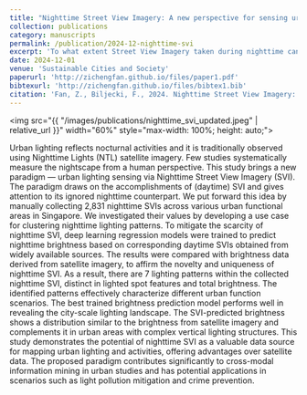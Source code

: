 ```yaml
---
title: "Nighttime Street View Imagery: A new perspective for sensing urban lighting landscape"
collection: publications
category: manuscripts
permalink: /publication/2024-12-nighttime-svi
excerpt: 'To what extent Street View Imagery taken during nighttime can be applied in urban research?'
date: 2024-12-01
venue: 'Sustainable Cities and Society'
paperurl: 'http://zichengfan.github.io/files/paper1.pdf'
bibtexurl: 'http://zichengfan.github.io/files/bibtex1.bib'
citation: 'Fan, Z., Biljecki, F., 2024. Nighttime Street View Imagery: A new perspective for sensing urban lighting landscape. Sustainable Cities and Society 116, 105862. https://doi.org/10.1016/j.scs.2024.105862'
---
```


<img src="{{ "/images/publications/nighttime_svi_updated.jpeg" | relative_url }}" width="60%" style="max-width: 100%; height: auto;">

Urban lighting reflects nocturnal activities and it is traditionally observed using Nighttime Lights (NTL) satellite imagery. Few studies systematically measure the nightscape from a human perspective. This study brings a new paradigm — urban lighting sensing via Nighttime Street View Imagery (SVI). The paradigm draws on the accomplishments of (daytime) SVI and gives attention to its ignored nighttime counterpart. We put forward this idea by manually collecting 2,831 nighttime SVIs across various urban functional areas in Singapore. We investigated their values by developing a use case for clustering nighttime lighting patterns. To mitigate the scarcity of nighttime SVI, deep learning regression models were trained to predict nighttime brightness based on corresponding daytime SVIs obtained from widely available sources. The results were compared with brightness data derived from satellite imagery, to affirm the novelty and uniqueness of nighttime SVI. As a result, there are 7 lighting patterns within the collected nighttime SVI, distinct in lighted spot features and total brightness. The identified patterns effectively characterize different urban function scenarios. The best trained brightness prediction model performs well in revealing the city-scale lighting landscape. The SVI-predicted brightness shows a distribution similar to the brightness from satellite imagery and complements it in urban areas with complex vertical lighting structures. This study demonstrates the potential of nighttime SVI as a valuable data source for mapping urban lighting and activities, offering advantages over satellite data. The proposed paradigm contributes significantly to cross-modal information mining in urban studies and has potential applications in scenarios such as light pollution mitigation and crime prevention.